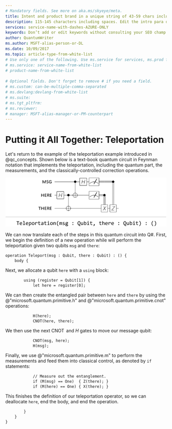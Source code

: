 ```yaml
---
# Mandatory fields. See more on aka.ms/skyeye/meta.
title: Intent and product brand in a unique string of 43-59 chars including spaces | Microsoft Docs 
description: 115-145 characters including spaces. Edit the intro para describing article intent to fit here. This abstract displays in the search result.
services: service-name-with-dashes-AZURE-ONLY 
keywords: Don’t add or edit keywords without consulting your SEO champ.
author: QuantumWriter
ms.author: MSFT-alias-person-or-DL
ms.date: 10/09/2017
ms.topic: article-type-from-white-list
# Use only one of the following. Use ms.service for services, ms.prod for on-prem. Remove the # before the relevant field.
# ms.service: service-name-from-white-list
# product-name-from-white-list

# Optional fields. Don't forget to remove # if you need a field.
# ms.custom: can-be-multiple-comma-separated
# ms.devlang:devlang-from-white-list
# ms.suite: 
# ms.tgt_pltfrm:
# ms.reviewer:
# manager: MSFT-alias-manager-or-PM-counterpart
---
```


# Putting it All Together: Teleportation #

Let's return to the example of the teleportation example introduced in @qc_concepts. Shown below is a text-book quantum circuit in Feynman notation that implements the teleportation, including the quantum part, the measurements, and the classically-controlled correction operations.

![`Teleport(msg : Qubit, there : Qubit) : ()`](./media/teleportation.svg)

We can now translate each of the steps in this quantum circuit into Q#.
First, we begin the definition of a new operation while will perform the teleportation given two qubits `msg` and `there`:

```qsharp
operation Teleport(msg : Qubit, there : Qubit) : () {
    body {
```

Next, we allocate a qubit `here` with a `using` block:

```qsharp
        using (register = Qubit[1]) {
            let here = register[0];
```

We can then create the entangled pair between `here` and `there` by using the @"microsoft.quantum.primitive.h" and @"microsoft.quantum.primitive.cnot" operations:

```qsharp
            H(here);
            CNOT(here, there);
```

We then use the next $\operatorname{CNOT}$ and $H$ gates to move our message qubit:

```qsharp
            CNOT(msg, here);
            H(msg);
```

Finally, we use @"microsoft.quantum.primitive.m" to perform the measurements and feed them into classical control, as denoted by `if` statements:

```qsharp
            // Measure out the entanglement.
            if (M(msg) == One)  { Z(there); }
            if (M(here) == One) { X(there); }
```

This finishes the definition of our teleportation operator, so we can deallocate `here`, end the body, and end the operation.

```qsharp
        }
    }
}
```
